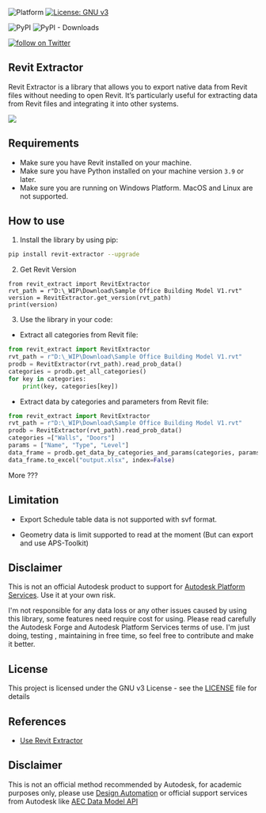 
![Platform](https://img.shields.io/badge/platform-Windows/MacOS/Linux-lightgray.svg) [![License: GNU v3](https://img.shields.io/badge/License-GNU-yellow.svg)](https://opensource.org/licenses/MIT)


![PyPI](https://img.shields.io/pypi/v/revit-extractor?label=pypi%20revit-extractor-python)
![PyPI - Downloads](https://img.shields.io/pypi/dm/revit-extractor?label=pipy-download)

<a href="https://twitter.com/intent/follow?screen_name=chuongmep">
<img src="https://img.shields.io/twitter/follow/chuongmep?style=social&logo=twitter"
alt="follow on Twitter"></a>

## Revit Extractor

Revit Extractor is a library that allows you to export native data from Revit files without needing to open Revit. It’s particularly useful for extracting data from Revit files and integrating it into other systems.

![](./samples/background.png)


## Requirements

- Make sure you have Revit installed on your machine.
- Make sure you have Python installed on your machine version `3.9` or later.
- Make sure you are running on Windows Platform. MacOS and Linux are not supported. 

## How to use

1. Install the library by using pip:
```bash
pip install revit-extractor --upgrade
```

2. Get Revit Version 

```
from revit_extract import RevitExtractor
rvt_path = r"D:\_WIP\Download\Sample Office Building Model V1.rvt"
version = RevitExtractor.get_version(rvt_path)
print(version)
```

3. Use the library in your code:

- Extract all categories from Revit file:

```python
from revit_extract import RevitExtractor
rvt_path = r"D:\_WIP\Download\Sample Office Building Model V1.rvt"
prodb = RevitExtractor(rvt_path).read_prob_data()
categories = prodb.get_all_categories()
for key in categories:
    print(key, categories[key])
```

- Extract data by categories and parameters from Revit file:
```python
from revit_extract import RevitExtractor
rvt_path = r"D:\_WIP\Download\Sample Office Building Model V1.rvt"
prodb = RevitExtractor(rvt_path).read_prob_data()
categories =["Walls", "Doors"]
params = ["Name", "Type", "Level"]
data_frame = prodb.get_data_by_categories_and_params(categories, params)
data_frame.to_excel("output.xlsx", index=False)
```

More ???

## Limitation

- Export Schedule table data is not supported with svf format.

- Geometry data is limit supported to read at the moment (But can export and use APS-Toolkit)

## Disclaimer

This is not an official Autodesk product to support for [Autodesk Platform Services](https://aps.autodesk.com/). Use it at your own risk.

I'm not responsible for any data loss or any other issues caused by using this library, some features need require cost for using. Please read carefully the Autodesk Forge and Autodesk Platform Services terms of use. I'm just doing, testing , maintaining in free time, so feel free to contribute and make it better.

## License

This project is licensed under the GNU v3 License - see the [LICENSE](./License.md) file for details

## References

- [Use Revit Extractor](https://chuongmep.com/posts/2024-09-25-revit-extractor.html)

## Disclaimer
This is not an official method recommended by Autodesk, for academic purposes only, please use [Design Automation](https://aps.autodesk.com/en/docs/design-automation/v3/tutorials/revit/) or official support services from Autodesk like [AEC Data Model API](https://aps.autodesk.com/autodesk-aec-data-model-api)